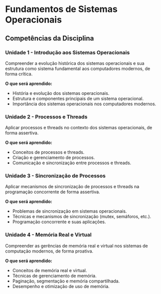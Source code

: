 
# Fundamentos de Sistemas Operacionais

## Competências da Disciplina

### Unidade 1 - Introdução aos Sistemas Operacionais
Compreender a evolução histórica dos sistemas operacionais e sua estrutura como sistema fundamental aos computadores modernos, de forma crítica.

**O que será aprendido:**
- História e evolução dos sistemas operacionais.
- Estrutura e componentes principais de um sistema operacional.
- Importância dos sistemas operacionais nos computadores modernos.

### Unidade 2 - Processos e Threads
Aplicar processos e threads no contexto dos sistemas operacionais, de forma assertiva.

**O que será aprendido:**
- Conceitos de processos e threads.
- Criação e gerenciamento de processos.
- Comunicação e sincronização entre processos e threads.

### Unidade 3 - Sincronização de Processos
Aplicar mecanismos de sincronização de processos e threads na programação concorrente de forma assertiva.

**O que será aprendido:**
- Problemas de sincronização em sistemas operacionais.
- Técnicas e mecanismos de sincronização (mutex, semáforos, etc.).
- Programação concorrente e suas aplicações.

### Unidade 4 - Memória Real e Virtual
Compreender as gerências de memória real e virtual nos sistemas de computação modernos, de forma proativa.

**O que será aprendido:**
- Conceitos de memória real e virtual.
- Técnicas de gerenciamento de memória.
- Paginação, segmentação e memória compartilhada.
- Desempenho e otimização de uso de memória.
